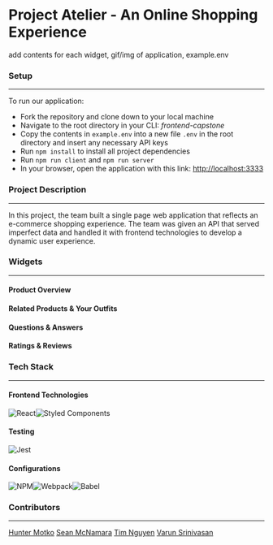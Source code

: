 # Project Atelier - An Online Shopping Experience

add contents for each widget, gif/img of application, example.env
### Setup
---
To run our application:
- Fork the repository and clone down to your local machine
- Navigate to the root directory in your CLI: *frontend-capstone*
- Copy the contents in `example.env` into a new file `.env` in the root directory and insert any necessary API keys
- Run `npm install` to install all project dependencies
- Run `npm run client` and `npm run server`
- In your browser, open the application with this link: [http://localhost:3333](http://localhost:3333)
### Project Description
---
In this project, the team built a single page web application that reflects an e-commerce shopping experience. The team was given an API that served imperfect data and handled it with frontend technologies to develop a dynamic user experience.

### Widgets
---
#### Product Overview

#### Related Products & Your Outfits

#### Questions & Answers

#### Ratings & Reviews

### Tech Stack
---
#### Frontend Technologies
![React](https://img.shields.io/badge/react-%2320232a.svg?style=for-the-badge&logo=react&logoColor=%2361DAFB)![Styled Components](https://img.shields.io/badge/styled--components-DB7093?style=for-the-badge&logo=styled-components&logoColor=white)
#### Testing
![Jest](https://img.shields.io/badge/-jest-%23C21325?style=for-the-badge&logo=jest&logoColor=white)
#### Configurations
![NPM](https://img.shields.io/badge/NPM-%23000000.svg?style=for-the-badge&logo=npm&logoColor=white)![Webpack](https://img.shields.io/badge/webpack-%238DD6F9.svg?style=for-the-badge&logo=webpack&logoColor=black)![Babel](https://img.shields.io/badge/Babel-F9DC3e?style=for-the-badge&logo=babel&logoColor=black)

### Contributors
---
[Hunter Motko](https://github.com/hunterMotko)
[Sean McNamara](https://github.com/seanmcnamara33)
[Tim Nguyen](https://github.com/timnguy17)
[Varun Srinivasan](https://github.com/varunsrinivasan2)
